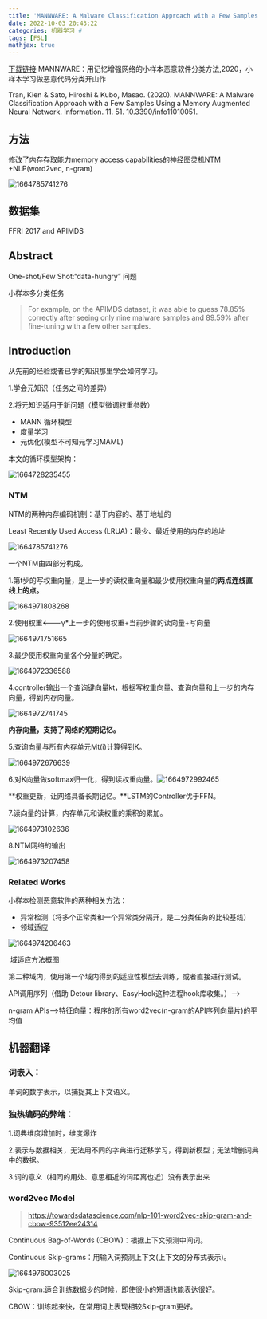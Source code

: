 ```yaml
---
title: 'MANNWARE: A Malware Classification Approach with a Few Samples Using a Memory Augmented Neural Network'
date: 2022-10-03 20:43:22
categories: 机器学习 #
tags: [FSL]
mathjax: true
---
```


[下载链接](https://www.researchgate.net/publication/338662042_MANNWARE_A_Malware_Classification_Approach_with_a_Few_Samples_Using_a_Memory_Augmented_Neural_Network)  MANNWARE：用记忆增强网络的小样本恶意软件分类方法,2020，小样本学习做恶意代码分类开山作

Tran, Kien & Sato, Hiroshi & Kubo, Masao. (2020). MANNWARE: A Malware Classification Approach with a Few Samples Using a Memory Augmented Neural Network. Information. 11. 51. 10.3390/info11010051. 







## 方法

修改了内存存取能力memory access capabilities的神经图灵机[NTM]()  +NLP(word2vec, n-gram)

![1664785741276](Few-Shot07/1664785741276.png)





<!-- more -->

## 数据集

FFRI  2017 and APIMDS



## Abstract

 One-shot/Few Shot:“data-hungry” 问题

小样本多分类任务

> For example, on the APIMDS dataset, it was able to guess 78.85% correctly after seeing only nine malware samples and 89.59% after fine-tuning with a few other samples. 

## Introduction

从先前的经验或者已学的知识那里学会如何学习。

1.学会元知识（任务之间的差异）

2.将元知识适用于新问题（模型微调权重参数）

- MANN 循环模型
- 度量学习
- 元优化(模型不可知元学习MAML)

本文的循环模型架构：

![1664728235455](Few-Shot07/1664728235455.png)

### NTM

NTM的两种内存编码机制：基于内容的、基于地址的

 Least Recently Used Access (LRUA)：最少、最近使用的内存的地址

![1664785741276](Few-Shot07/1664785741276.png)

一个NTM由四部分构成。

1.第t步的写权重向量，是上一步的读权重向量和最少使用权重向量的**两点连线直线上的点。**

![1664971808268](Few-Shot07/1664971808268.png)

2.使用权重<---γ*上一步的使用权重+当前步骤的读向量+写向量

![1664971751665](Few-Shot07/1664971751665.png)

3.最少使用权重向量各个分量的确定。

![1664972336588](Few-Shot07/1664972336588.png)

4.controller输出一个查询键向量kt，根据写权重向量、查询向量和上一步的内存向量，得到内存向量。

![1664972741745](Few-Shot07/1664972741745.png)

**内存向量，支持了网络的短期记忆。**

5.查询向量与所有内存单元Mt(i)计算得到K。

![1664972676639](Few-Shot07/1664972676639.png)

6.对K向量做softmax归一化，得到读权重向量。![1664972992465](Few-Shot07/1664972992465.png)

**权重更新，让网络具备长期记忆。**LSTM的Controller优于FFN。

7.读向量的计算，内存单元和读权重的乘积的累加。

![1664973102636](Few-Shot07/1664973102636.png)

8.NTM网络的输出

![1664973207458](Few-Shot07/1664973207458.png)

### Related Works

小样本检测恶意软件的两种相关方法：

- 异常检测（将多个正常类和一个异常类分隔开，是二分类任务的比较基线）    
- 领域适应

![1664974206463](Few-Shot07/1664974206463.png)

​													域适应方法概图

第二种域内，使用第一个域内得到的适应性模型去训练，或者直接进行测试。



API调用序列（借助 Detour library、EasyHook这种进程hook库收集。）-->

n-gram APIs-->特征向量：程序的所有word2vec(n-gram的API序列向量片)的平均值

## 机器翻译

### 词嵌入：

单词的数字表示，以捕捉其上下文语义。

### 独热编码的弊端：

1.词典维度增加时，维度爆炸 

2.表示与数据相关，无法用不同的字典进行迁移学习，得到新模型；无法增删词典中的数据。

3.词的意义（相同的用处、意思相近的词距离也近）没有表示出来

### word2vec Model

>https://towardsdatascience.com/nlp-101-word2vec-skip-gram-and-cbow-93512ee24314

Continuous Bag-of-Words (CBOW)：根据上下文预测中间词。

Continuous Skip-grams：用输入词预测上下文(上下文的分布式表示)。

![1664976003025](Few-Shot07/1664976003025.png)



Skip-gram:适合训练数据少的时候，即使很小的短语也能表达很好。

CBOW：训练起来快，在常用词上表现相较Skip-gram更好。